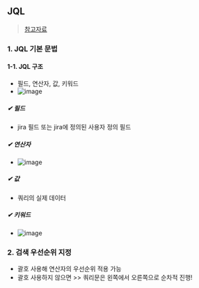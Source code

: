 ## JQL
> [참고자료](https://infrawaretech-atlassian.tistory.com/26)

### 1. JQL 기본 문법
#### 1-1. JQL 구조
- 필드, 연산자, 값, 키워드 
- ![image](https://user-images.githubusercontent.com/61215550/208554066-e6c4eb51-002b-49be-bbca-59b136143731.png)

##### ✔ 필드
- jira 필드 또는 jira에 정의된 사용자 정의 필드

##### ✔ 연산자
- ![image](https://user-images.githubusercontent.com/61215550/208554275-a998a0d7-f5b1-4d24-9532-474aae401a04.png)

##### ✔ 값
- 쿼리의 실제 데이터

##### ✔ 키워드
- ![image](https://user-images.githubusercontent.com/61215550/208554322-f9123691-f699-4e5a-bcf9-f4649eedece4.png)

### 2. 검색 우선순위 지정
- 괄호 사용해 연산자의 우선순위 적용 가능
- 괄호 사용하지 않으면 >> 쿼리문은 왼쪽에서 오른쪽으로 순차적 진행!
